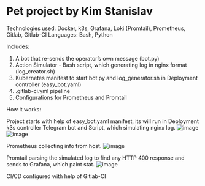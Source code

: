 # Pet project by Kim Stanislav


Technologies used: Docker, k3s, Grafana, Loki (Promtail), Prometheus, Gitlab, Gitlab-CI
Languages: Bash, Python


Includes:

1) A bot that re-sends the operator’s own message (bot.py)
2) Action Simulator - Bash script, which generating log in nginx format (log_creator.sh)
3) Kubernetes manifest to start bot.py and log_generator.sh in Deployment controller (easy_bot.yaml)
4) .gitlab-ci.yml pipeline
5) Configurations for Prometheus and Promtail


How it works:

Project starts with help of easy_bot.yaml manifest, its will run in Deployment k3s controller Telegram bot and Script, which simulating nginx log.
![image](https://github.com/ddday999/devops-sandbox/assets/119918462/10f65f50-8517-44c8-bf21-f6d75c96b0f3)
![image](https://github.com/ddday999/devops-sandbox/assets/119918462/ceb1588e-f966-4aa3-884f-e43cd2ea04ce)

Prometheus collecting info from host.
![image](https://github.com/ddday999/devops-sandbox/assets/119918462/87dcc272-d1a7-4cbe-afb0-38b91044f8f7)

Promtail parsing the simulated log to find any HTTP 400 response and sends to Grafana, which paint stat.
![image](https://github.com/ddday999/devops-sandbox/assets/119918462/f0dc3b58-8301-40d3-831d-7e20939b4afe)

CI/CD configured with help of Gitlab-CI
